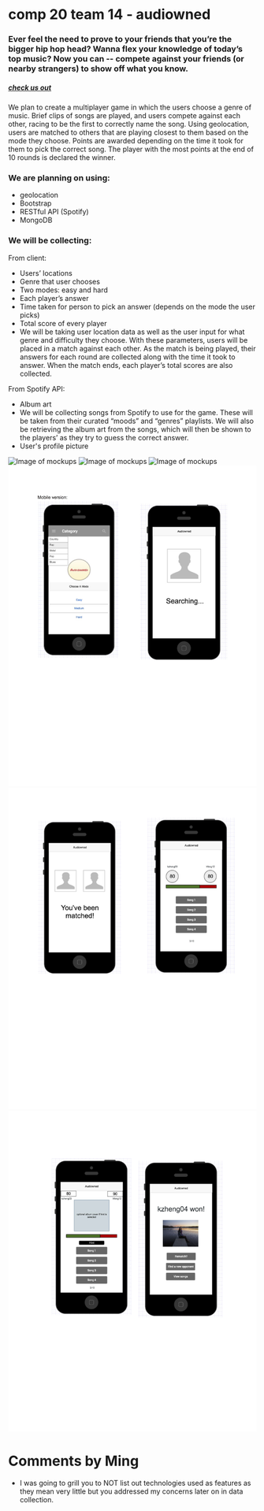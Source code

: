 # comp 20 team 14 - audiowned
### Ever feel the need to prove to your friends that you’re the bigger hip hop head? Wanna flex your knowledge of today’s top music?  Now you can -- compete against your friends (or nearby strangers) to show off what you know.
##### [check us out](https://audiowned.herokuapp.com)

We plan to create a multiplayer game in which the users choose a genre of music.  Brief clips of songs are played, and users compete against each other, racing to be the first to correctly name the song.  Using geolocation, users are matched to others that are playing closest to them based on the mode they choose.  Points are awarded depending on the time it took for them to pick the correct song.  The player with the most points at the end of 10 rounds is declared the winner.

### We are planning on using:
- geolocation
- Bootstrap
- RESTful API (Spotify)
- MongoDB

### We will be collecting:
From client:
- Users’ locations
- Genre that user chooses
- Two modes: easy and hard
- Each player’s answer
- Time taken for person to pick an answer (depends on the mode the user picks)
- Total score of every player
- We will be taking user location data as well as the user input for what genre and difficulty they choose.  With these parameters, users will be placed in a match against each other.  As the match is being played, their answers for each round are collected along with the time it took to answer.  When the match ends, each player’s total scores are also collected.

From Spotify API:
- Album art
- We will be collecting songs from Spotify to use for the game.  These will be taken from their curated “moods” and “genres” playlists.  We will also be retrieving the album art from the songs, which will then be shown to the players’ as they try to guess the correct answer.
- User's profile picture

![Image of mockups](mockups1/1.png)
![Image of mockups](mockups1/2.png)
![Image of mockups](mockups1/3.png)
![Image of mockups](mockups1/4.png)
![Image of mockups](mockups1/5.png)
![Image of mockups](mockups1/6.png)

# Comments by Ming
* I was going to grill you to NOT list out technologies used as features as they mean very little but you addressed my concerns later on in data collection.
